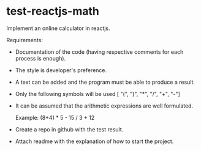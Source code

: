 # test-reactjs-math

Implement an online calculator in reactjs.

Requirements:

- Documentation of the code (having respective comments for each process is enough).

- The style is developer's preference. 

- A text can be added and the program must be able to produce a result.

- Only the following symbols will be used 
 [ "(", ")", "*", "/", "+", "-"]

- It can be assumed that the arithmetic expressions are well formulated.

  Example: (8+4) * 5 - 15 / 3 + 12

- Create a repo in github with the test result.

- Attach readme with the explanation of how to start the project.
